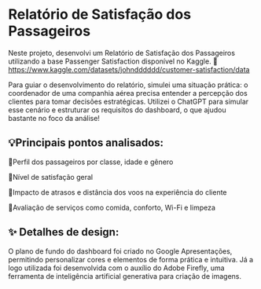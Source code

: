 # Relatório de Satisfação dos Passageiros

Neste projeto, desenvolvi um Relatório de Satisfação dos Passageiros utilizando a base Passenger Satisfaction disponível no Kaggle.
🔗 <https://www.kaggle.com/datasets/johndddddd/customer-satisfaction/data>

Para guiar o desenvolvimento do relatório, simulei uma situação prática: o coordenador de uma companhia aérea precisa entender a percepção dos clientes para tomar decisões estratégicas.
Utilizei o ChatGPT para simular esse cenário e estruturar os requisitos do dashboard, o que ajudou bastante no foco da análise!

## 💡Principais pontos analisados:
 🔹Perfil dos passageiros por classe, idade e gênero
 
 🔹Nível de satisfação geral
 
 🔹Impacto de atrasos e distância dos voos na experiência do cliente
 
 🔹Avaliação de serviços como comida, conforto, Wi-Fi e limpeza
 
## ✨ Detalhes de design:
O plano de fundo do dashboard foi criado no Google Apresentações, permitindo personalizar cores e elementos de forma prática e intuitiva. Já a logo utilizada foi desenvolvida com o auxílio do Adobe Firefly, uma ferramenta de inteligência artificial generativa para criação de imagens.
